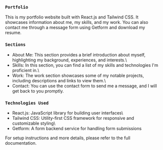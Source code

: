 ### `Portfolio`

This is my portfolio website built with React.js and Tailwind CSS. It showcases information about me, my skills, and my work. 
You can also contact me through a message form using Getform and download my resume.

### `Sections`
- About Me: This section provides a brief introduction about myself, highlighting my background, experiences, and interests.\
- Skills: In this section, you can find a list of my skills and technologies I'm proficient in.\
- Work: The work section showcases some of my notable projects, including descriptions and links to view them.\
- Contact: You can use the contact form to send me a message, and I will get back to you promptly.

### `Technologies Used`
- React.js: JavaScript library for building user interfaces\
- Tailwind CSS: Utility-first CSS framework for responsive and customizable styling\
- Getform: A form backend service for handling form submissions

For setup instructions and more details, please refer to the full documentation.
